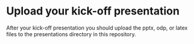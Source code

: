 # Upload your kick-off presentation

After your kick-off presentation you should upload the pptx, odp, or latex files to the presentations directory in this repository.
